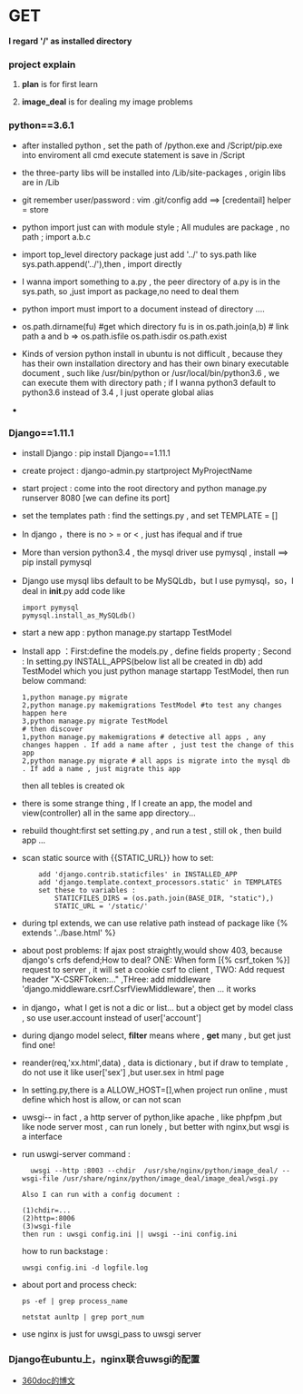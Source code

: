
# GET  

**I regard '/' as installed directory**  

### project explain  

1. **plan** is for first learn  

2. **image_deal** is for dealing my image problems

### python==3.6.1  

* after installed python , set the path of /python.exe and /Script/pip.exe into enviroment  all cmd execute statement is save in /Script
  
* the three-party libs will be installed into /Lib/site-packages , origin libs are in /Lib  

* git remember user/password : vim .git/config add ==> [credentail] helper = store  

* python import just can with module style ; All mudules are package , no path ; import a.b.c

* import top_level directory package just add '../' to sys.path like sys.path.append('../'),then , import directly  

* I wanna import something to a.py , the peer directory of a.py is in the sys.path, so ,just import as package,no need to deal them

* python import must import to a document instead of directory  ....  

* os.path.dirname(fu) #get which directory fu is in  os.path.join(a,b) # link path a and b => os.path.isfile  os.path.isdir os.path.exist  

* Kinds of version python install in ubuntu is not difficult , because they has their own installation directory and has their own binary executable document , such like /usr/bin/python  or /usr/local/bin/python3.6 , we can execute them with directory path ; if I wanna python3 default to python3.6 instead of 3.4 , I just operate global alias  

* 

### Django==1.11.1  

* install Django : pip install Django==1.11.1  

* create project : django-admin.py startproject MyProjectName  

* start project : come into the root directory and python manage.py runserver 8080 [we can define its port]  

* set the templates path : find the settings.py , and set TEMPLATE = []  

* In django ，there is no > = or < , just has ifequal and if true  

* More than version python3.4 , the mysql driver use pymysql , install ==> pip install pymysql 

* Django use mysql libs default to be MySQLdb，but I use pymysql，so，I deal in __init__.py add code like 
	```
	import pymysql  
	pymysql.install_as_MySQLdb()
	```

* start a new app : python manage.py startapp TestModel

* Install app ：First:define the models.py , define fields property ; Second : In setting.py INSTALL_APPS(below list all be created in db) add TestModel which you just python manage startapp TestModel, then run below command:
	```
	1,python manage.py migrate	
	2,python manage.py makemigrations TestModel	#to test any changes happen here
	3,python manage.py migrate TestModel	
	# then discover
	1,python manage.py makemigrations # detective all apps , any changes happen . If add a name after , just test the change of this app
	2,python manage.py migrate # all apps is migrate into the mysql db . If add a name , just migrate this app
	```
	then all tebles is created ok  

* there is some strange thing , If I create an app, the model and view(controller) all in the same app directory...  

* rebuild thought:first set setting.py , and run a test , still ok , then build app ...  

* scan static source with {{STATIC_URL}} how to set:
	```
		add 'django.contrib.staticfiles' in INSTALLED_APP
		add 'django.template.context_processors.static' in TEMPLATES
		set these to variables :
			STATICFILES_DIRS = (os.path.join(BASE_DIR, "static"),)
			STATIC_URL = '/static/'  
	```  

* during tpl extends, we can use relative path instead of package like {% extends '../base.html' %}  

* about post problems: If ajax post straightly,would show 403, because django's crfs defend;How to deal? ONE: When form [{% csrf_token %}] request to server , it will set a cookie csrf to client , TWO: Add request header "X-CSRFToken:..." ,THree: add middleware 'django.middleware.csrf.CsrfViewMiddleware', then ... it works  

* in django，what I get is not a dic or list... but a object get by model class , so use user.account instead of user['account']  

* during django model select, **filter** means where , **get** many , but get just find one!  

* reander(req,'xx.html',data) , data is dictionary , but if draw to template , do not use it like user['sex'] ,but user.sex in html page  

* In setting.py,there is a ALLOW_HOST=[],when project run online , must define which host is allow, or can not scan  

* uwsgi-- in fact , a http server of python,like apache , like phpfpm ,but like node server most ,  can run lonely , but better with nginx,but wsgi is a interface  

* run uswgi-server command :
	```
	  uwsgi --http :8003 --chdir  /usr/she/nginx/python/image_deal/ --wsgi-file /usr/share/nginx/python/image_deal/image_deal/wsgi.py  
	```
	  Also I can run with a config document :
	```
	(1)chdir=...
	(2)http=:8006
	(3)wsgi-file
	then run : uwsgi config.ini || uwsgi --ini config.ini 
	```
	how to run backstage : 
	```
	uwsgi config.ini -d logfile.log
	```  

* about port and process check:
	```
	ps -ef | grep process_name 

	netstat aunltp | grep port_num
	```  

* use nginx is just for uwsgi_pass to uwsgi server  

### Django在ubuntu上，nginx联合uwsgi的配置  

* [360doc的博文](http://www.360doc.com/content/17/0602/13/29497481_659267502.shtml)   








